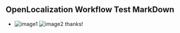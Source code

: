 ## OpenLocalization Workflow Test MarkDown
* ![image1](.\50ed50e4-0a40-43e2-85fd-eae5fafde84c.PNG)   ![image2](.\6c9486a4-dbd1-47da-b75e-c43056c83e10.png) 
thanks!